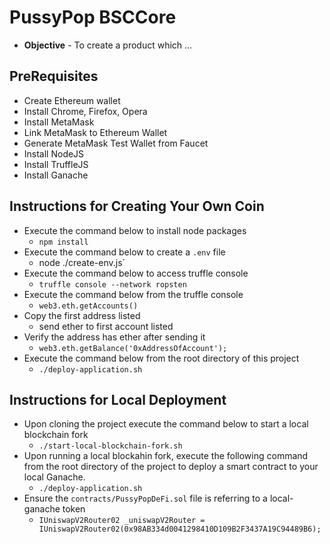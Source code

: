 # PussyPop BSCCore
* **Objective** - To create a product which ...

## PreRequisites
* Create Ethereum wallet
* Install Chrome, Firefox, Opera
* Install MetaMask
* Link MetaMask to Ethereum Wallet
* Generate MetaMask Test Wallet from Faucet
* Install NodeJS
* Install TruffleJS
* Install Ganache

## Instructions for Creating Your Own Coin
* Execute the command below to install node packages
	* `npm install`
* Execute the command below to create a `.env` file
	* node ./create-env.js`
* Execute the command below to access truffle console
	* `truffle console --network ropsten`
* Execute the command below from the truffle console
	* `web3.eth.getAccounts()`
* Copy the first address listed
	* send ether to first account listed
* Verify the address has ether after sending it
	* `web3.eth.getBalance('0xAddressOfAccount');`
* Execute the command below from the root directory of this project
	* `./deploy-application.sh`

## Instructions for Local Deployment
* Upon cloning the project execute the command below to start a local blockchain fork
  * `./start-local-blockchain-fork.sh`
* Upon running a local blockahin fork, execute the following command from the root directory of the project to deploy a smart contract to your local Ganache.
  * `./deploy-application.sh`
* Ensure the `contracts/PussyPopDeFi.sol` file is referring to a local-ganache token
  * `IUniswapV2Router02 _uniswapV2Router = IUniswapV2Router02(0x98AB334d0041298410D109B2F3437A19C94489B6);`
